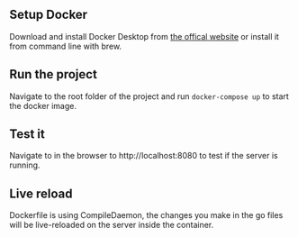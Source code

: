 ## Setup Docker
Download and install Docker Desktop from [the offical website](https://www.docker.com/products/docker-desktop/) or install it from command line with brew.

## Run the project
Navigate to the root folder of the project and run `docker-compose up` to start the docker image.

## Test it 
Navigate to in the browser to http://localhost:8080 to test if the server is running.

## Live reload
Dockerfile is using CompileDaemon, the changes you make in the go files will be live-reloaded on the server inside the container.